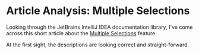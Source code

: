 # Article Analysis: Multiple Selections

Looking through the JetBrains IntelliJ IDEA documentation library, I've come across this short article about the [Multiple Selections](https://www.jetbrains.com/help/idea/pro-tips.html#multiple-selections) feature.

At the first sight, the descriptions are looking correct and straight-forward.
